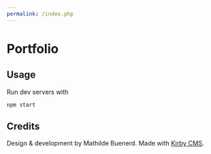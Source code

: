```yaml
---
permalink: /index.php
---
```


# Portfolio

## Usage

Run dev servers with 

```
npm start
```

## Credits

Design & development by Mathilde Buenerd. Made with [Kirby CMS](https://getkirby.com/). 

